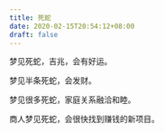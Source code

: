 ```yaml
---
title: 死蛇
date: 2020-02-15T20:54:12+08:00
draft: false
---
```


梦见死蛇，吉兆，会有好运。



梦见半条死蛇，会发财。



梦见很多死蛇，家庭关系融洽和睦。



商人梦见死蛇，会很快找到赚钱的新项目。


